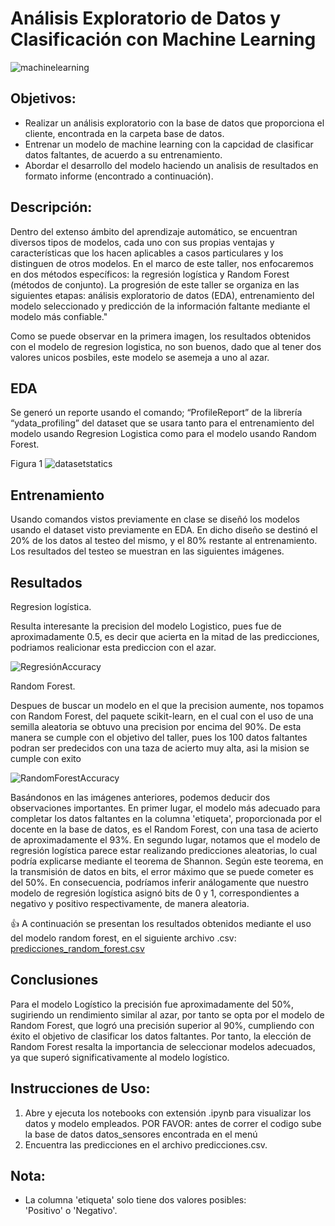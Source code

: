 # Análisis Exploratorio de Datos y Clasificación con Machine Learning


![machinelearning](https://github.com/DiegoMeloCoder/Machine_Learning_T3Profundizacion/assets/149011345/a04f0eb9-5618-4217-a56b-47687f9f4ff3)


## Objetivos:
- Realizar un análisis exploratorio con la base de datos que proporciona el cliente, encontrada en la carpeta base de datos.
- Entrenar un modelo de machine learning con la capcidad de clasificar datos faltantes, de acuerdo a su entrenamiento.
- Abordar el desarrollo del modelo haciendo un analisis de resultados en formato informe (encontrado a continuación).


## Descripción:

  Dentro del extenso ámbito del aprendizaje automático, se encuentran diversos tipos de modelos, cada uno con sus propias ventajas y características que los hacen aplicables a casos particulares y los distinguen de otros modelos. En el marco de este taller, nos enfocaremos en dos métodos específicos: la regresión logística y Random Forest (métodos de conjunto). La progresión de este taller se organiza en las siguientes etapas: análisis exploratorio de datos (EDA), entrenamiento del modelo seleccionado y predicción de la información faltante mediante el modelo más confiable." 
  

Como se puede observar en la primera imagen, los resultados obtenidos con el modelo de regresion logistica, no son buenos, dado que al tener dos valores unicos posbiles, este modelo se asemeja a uno al azar.
  
## EDA
Se generó un reporte usando el comando; “ProfileReport” de la librería “ydata_profiling” del dataset que se usara tanto para el entrenamiento del modelo usando Regresion Logistica como para el modelo usando Random Forest.

Figura 1
![datasetstatics](https://github.com/DiegoMeloCoder/Machine_Learning_T2Profundizacion/assets/149011345/321a7bef-5a21-4d06-b1d8-a357402e7a05)

## Entrenamiento
Usando comandos vistos previamente en clase se diseñó los modelos usando el dataset visto previamente en EDA. En dicho diseño se destinó el 20% de los datos al testeo del mismo, y el 80% restante al entrenamiento.
Los resultados del testeo se muestran en las siguientes imágenes.



## Resultados

Regresion logística.

Resulta interesante la precision del modelo Logistico, pues fue de aproximadamente 0.5, es decir que acierta en la mitad de las predicciones, podriamos realicionar esta prediccion con el azar.

![RegresiónAccuracy](https://github.com/DiegoMeloCoder/Machine_Learning_T2Profundizacion/assets/149011345/bddcb550-c8c2-4dab-b1b1-74942587974f)

Random Forest.

Despues de buscar un modelo en el que la precision aumente, nos topamos con Random Forest, del 
paquete scikit-learn, en el cual con el uso de una semilla aleatoria se obtuvo una precision por encima del 90%. De esta manera se cumple con el objetivo del taller, pues los 100 datos faltantes podran ser predecidos con una taza de acierto muy alta, asi la mision se cumple con exito

![RandomForestAccuracy](https://github.com/DiegoMeloCoder/Machine_Learning_T2Profundizacion/assets/149011345/a6bef6c8-b657-4479-8918-2687d8575cee)


Basándonos en las imágenes anteriores, podemos deducir dos observaciones importantes. 
En primer lugar, el modelo más adecuado para completar los datos faltantes en la columna 'etiqueta', proporcionada por el docente en la base de datos, es el Random Forest, con una tasa de acierto de aproximadamente el 93%. 
En segundo lugar, notamos que el modelo de regresión logística parece estar realizando predicciones aleatorias, lo cual podría explicarse mediante el teorema de Shannon. Según este teorema, en la transmisión de datos en bits, el error máximo que se puede cometer es del 50%. En consecuencia, podríamos inferir análogamente que nuestro modelo de regresión logística asignó bits de 0 y 1, correspondientes a negativo y positivo respectivamente, de manera aleatoria.


:+1: 
    A continuación se presentan los resultados obtenidos mediante el uso del modelo random forest, en el siguiente archivo .csv:  [predicciones_random_forest.csv](https://github.com/DiegoMeloCoder/Machine_Learning_T2Profundizacion/blob/main/Output%20de%20Predicciones/predicciones_random_forest.csv)

## Conclusiones

Para el modelo Logístico la precisión fue aproximadamente del 50%, sugiriendo un rendimiento similar al azar, por tanto se opta por el modelo de Random Forest, que logró una precisión superior al 90%, cumpliendo con éxito el objetivo de clasificar los datos faltantes.
Por tanto, la elección de Random Forest resalta la importancia de seleccionar modelos adecuados, ya que superó significativamente al modelo logístico.



## Instrucciones de Uso:
1. Abre y ejecuta los notebooks con extensión .ipynb para visualizar los datos y modelo empleados. POR FAVOR: antes de correr el codigo sube la base de datos datos_sensores encontrada en el menú
3. Encuentra las predicciones en el archivo predicciones.csv.

## Nota:
- La columna 'etiqueta' solo tiene dos valores posibles: 'Positivo' o 'Negativo'.
